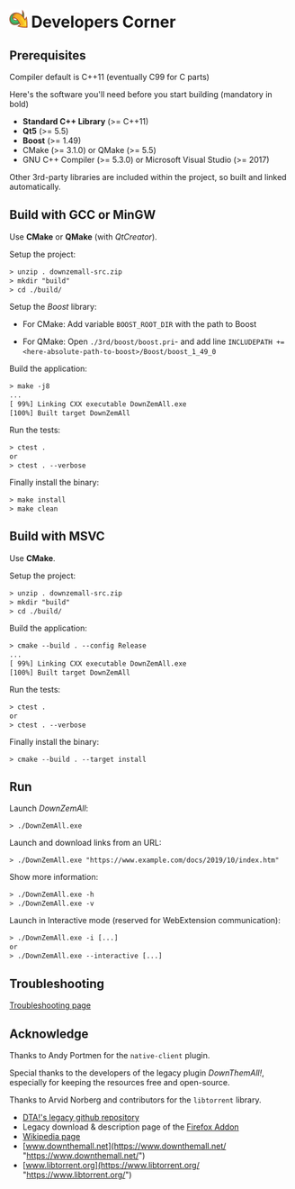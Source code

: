 # ![logo](/src/icons/logo/icon32.png) Developers Corner

## Prerequisites

Compiler default is C++11 (eventually C99 for C parts)

Here's the software you'll need before you start building (mandatory in bold)

- **Standard C++ Library** (>= C++11)
- **Qt5** (>= 5.5)
- **Boost** (>= 1.49)
- CMake (>= 3.1.0) or QMake (>= 5.5)
- GNU C++ Compiler (>= 5.3.0) 
  or Microsoft Visual Studio (>= 2017)

Other 3rd-party libraries are included within the project, so built and linked
automatically.


## Build with GCC or MinGW

Use **CMake** or **QMake** (with *QtCreator*).

Setup the project:

	> unzip . downzemall-src.zip
	> mkdir "build"
	> cd ./build/

Setup the *Boost* library:

- For CMake:
    Add variable `BOOST_ROOT_DIR` with the path to Boost
    
- For QMake:
    Open `./3rd/boost/boost.pri`- 
    and add line `INCLUDEPATH += <here-absolute-path-to-boost>/Boost/boost_1_49_0`



Build the application:

	> make -j8
	...
	[ 99%] Linking CXX executable DownZemAll.exe
	[100%] Built target DownZemAll


Run the tests:

	> ctest .
	or
	> ctest . --verbose


Finally install the binary:

	> make install
	> make clean


## Build with MSVC

Use **CMake**.

Setup the project:

	> unzip . downzemall-src.zip
	> mkdir "build"
	> cd ./build/


Build the application:

	> cmake --build . --config Release 
	...
	[ 99%] Linking CXX executable DownZemAll.exe
	[100%] Built target DownZemAll


Run the tests:

	> ctest .
	or
	> ctest . --verbose


Finally install the binary:

	> cmake --build . --target install


## Run

Launch *DownZemAll*:

	> ./DownZemAll.exe


Launch and download links from an URL:

	> ./DownZemAll.exe "https://www.example.com/docs/2019/10/index.htm"


Show more information:

	> ./DownZemAll.exe -h
	> ./DownZemAll.exe -v


Launch in Interactive mode (reserved for WebExtension communication):

	> ./DownZemAll.exe -i [...]
	or
	> ./DownZemAll.exe --interactive [...]


## Troubleshooting

[Troubleshooting page](TROUBLESHOOTING.md "TROUBLESHOOTING.md")


## Acknowledge

Thanks to Andy Portmen for the `native-client` plugin.

Special thanks to the developers of the legacy plugin *DownThemAll!*, especially for keeping the resources free and open-source.

Thanks to Arvid Norberg and contributors for the `libtorrent` library.

 - [DTA!'s legacy github repository](https://github.com/downthemall/downthemall "https://github.com/downthemall/downthemall")
 - Legacy download & description page of the [Firefox Addon](https://addons.mozilla.org/en-US/firefox/addon/downthemall/ "https://addons.mozilla.org/en-US/firefox/addon/downthemall/")
 - [Wikipedia page](https://en.wikipedia.org/wiki/DownThemAll! "https://en.wikipedia.org/wiki/DownThemAll!") 
 - [www.downthemall.net](https://www.downthemall.net/ "https://www.downthemall.net/")
 - [www.libtorrent.org](https://www.libtorrent.org/ "https://www.libtorrent.org/")

